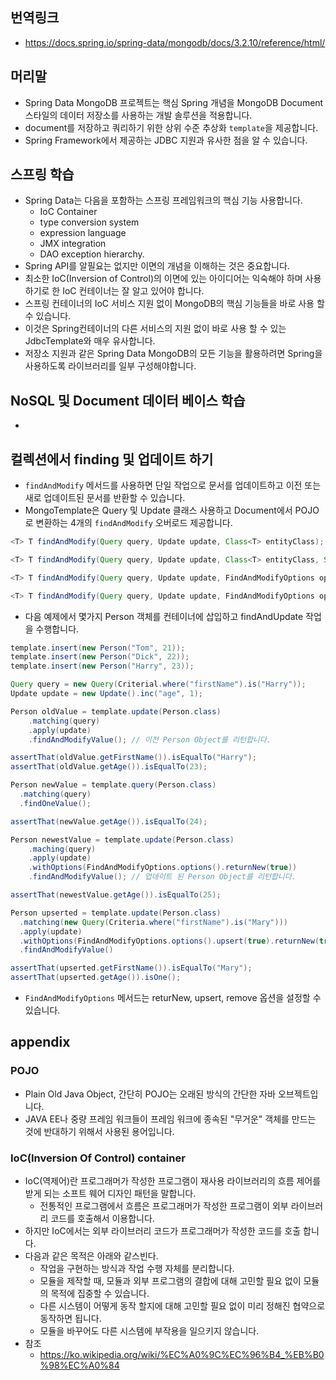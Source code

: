 ## 번역링크 
* https://docs.spring.io/spring-data/mongodb/docs/3.2.10/reference/html/

## 머리말
* Spring Data MongoDB 프로젝트는 핵심 Spring 개념을 MongoDB Document 스타일의 데이터 저장소를 사용하는 개발 솔루션을 적용합니다. 
* document를 저장하고 쿼리하기 위한 상위 수준 추상화 `template`을 제공합니다. 
* Spring Framework에서 제공하는 JDBC 지원과 유사한 점을 알 수 있습니다. 

## 스프링 학습
* Spring Data는 다음을 포함하는 스프링 프레임워크의 핵심 기능 사용합니다.
  * IoC Container
  * type conversion system
  * expression language
  * JMX integration
  * DAO exception hierarchy.
* Spring API를 알필요는 없지만 이면의 개념을 이해하는 것은 중요합니다.
* 최소한 IoC(Inversion of Control)의 이면에 있는 아이디어는 익숙해야 하며 사용하기로 한 IoC 컨테이너는 잘 알고 있어야 합니다. 
* 스프링 컨테이너의 IoC 서비스 지원 없이 MongoDB의 핵심 기능들을 바로 사용 할 수 있습니다. 
* 이것은 Spring컨테이너의 다른 서비스의 지원 없이 바로 사용 할 수 있는 JdbcTemplate와 매우 유사합니다. 
* 저장소 지원과 같은 Spring Data MongoDB의 모든 기능을 활용하려면 Spring을 사용하도록 라이브러리를 일부 구성해야합니다. 

## NoSQL 및 Document 데이터 베이스 학습
* 


## 컬렉션에서 finding 및 업데이트 하기 
* `findAndModify` 메서드를 사용하면 단일 작업으로 문서를 업데이트하고 이전 또는 새로 업데이트된 문서를 반환할 수 있습니다. 
* MongoTemplate은 Query 및 Update 클래스 사용하고 Document에서 POJO로 변환하는 4개의 `findAndModify` 오버로드 제공합니다. 
```java
<T> T findAndModify(Query query, Update update, Class<T> entityClass);

<T> T findAndModify(Query query, Update update, Class<T> entityClass, String collectionName);

<T> T findAndModify(Query query, Update update, FindAndModifyOptions options, Class<T> entityClass);

<T> T findAndModify(Query query, Update update, FindAndModifyOptions options, Class<T> entityClass, String collectionName);
```
* 다음 예제에서 몇가지 Person 객체를 컨테이너에 삽입하고 findAndUpdate 작업을 수행합니다.
```java
template.insert(new Person("Tom", 21));
template.insert(new Person("Dick", 22));
template.insert(new Person("Harry", 23));

Query query = new Query(Criterial.where("firstName").is("Harry"));
Update update = new Update().inc("age", 1);

Person oldValue = template.update(Person.class)
    .matching(query)
    .apply(update)
    .findAndModifyValue(); // 이전 Person Object를 리턴합니다.

assertThat(oldValue.getFirstName()).isEqualTo("Harry");
assertThat(oldValue.getAge()).isEqualTo(23);

Person newValue = template.query(Person.class)
  .matching(query)
  .findOneValue();

assertThat(newValue.getAge()).isEqualTo(24);

Person newestValue = template.update(Person.class)
    .maching(query)
    .apply(update)
    .withOptions(FindAndModifyOptions.options().returnNew(true))
    .findAndModifyValue(); // 업데이트 된 Person Object를 리턴합니다.

assertThat(newestValue.getAge()).isEqualTo(25);

Person upserted = template.update(Person.class)
  .matching(new Query(Criteria.where("firstName").is("Mary")))
  .apply(update)
  .withOptions(FindAndModifyOptions.options().upsert(true).returnNew(true))
  .findAndModifyValue()

assertThat(upserted.getFirstName()).isEqualTo("Mary");
assertThat(upserted.getAge()).isOne();
```

* `FindAndModifyOptions` 메서드는 returNew, upsert, remove 옵션을 설정할 수 있습니다.

## appendix
### POJO
* Plain Old Java Object, 간단히 POJO는 오래된 방식의 간단한 자바 오브젝트입니다. 
* JAVA EE나 중량 프레임 워크들이 프레임 워크에 종속된 "무거운" 객체를 만드는 것에 반대하기 위해서 사용된 용어입니다.

### IoC(Inversion Of Control) container
* IoC(역제어)란  프로그래머가 작성한 프로그램이 재사용 라이브러리의 흐름 제어를 받게 되는 소프트 웨어 디자인 패턴을 말합니다. 
  * 전통적인 프로그램에서 흐름은 프로그래머가 작성한 프로그램이 외부 라이브러리 코드를 호출해서 이용합니다. 
* 하지만 IoC에서는 외부 라이브러리 코드가 프로그래머가 작성한 코드를 호출 합니다. 
* 다음과 같은 목적은 아래와 같스빈다. 
  * 작업을 구현하는 방식과 작업 수행 자체를 분리합니다.
  * 모듈을 제작할 때, 모듈과 외부 프로그램의 결합에 대해 고민할 필요 없이 모듈의 목적에 집중할 수 있습니다.
  * 다른 시스템이 어떻게 동작 할지에 대해 고민할 필요 없이 미리 정해진 협약으로 동작하면 됩니다.
  * 모듈을 바꾸어도 다른 시스템에 부작용을 일으키지 않습니다. 
* 참조
  * https://ko.wikipedia.org/wiki/%EC%A0%9C%EC%96%B4_%EB%B0%98%EC%A0%84